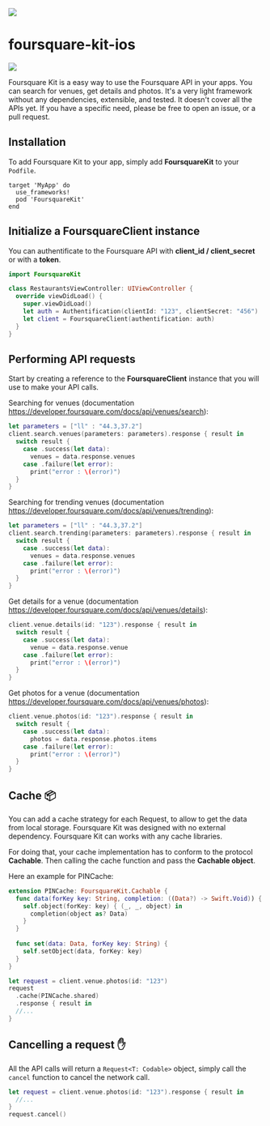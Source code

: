 ![](https://pbs.twimg.com/media/CEKwK7HUIAAxuF1.png)

# foursquare-kit-ios

![](https://www.bitrise.io/app/0cf816feba3589af.svg?token=ayNjto69DKgym6_Hy8vDDg)

Foursquare Kit is a easy way to use the Foursquare API in your apps. You can search for venues, get details and photos.
It's a very light framework without any dependencies, extensible, and tested. It doesn't cover all the APIs yet. If you have a specific need, please be free to open an issue, or a pull request.

## Installation

To add Foursquare Kit to your app, simply add **FoursquareKit** to your ```Podfile```.

```
target 'MyApp' do
  use_frameworks!
  pod 'FoursquareKit'
end
```

## Initialize a FoursquareClient instance

You can authentificate to the Foursquare API with **client_id / client_secret** or with a **token**.

```Swift
import FoursquareKit

class RestaurantsViewController: UIViewController {
  override viewDidLoad() {
    super.viewDidLoad()
    let auth = Authentification(clientId: "123", clientSecret: "456")
    let client = FoursquareClient(authentification: auth)
  }
}
```

## Performing API requests

Start by creating a reference to the **FoursquareClient** instance that you will use to make your API calls.

Searching for venues (documentation https://developer.foursquare.com/docs/api/venues/search):
```Swift
let parameters = ["ll" : "44.3,37.2"]
client.search.venues(parameters: parameters).response { result in
  switch result {
    case .success(let data):
      venues = data.response.venues
    case .failure(let error):
      print("error : \(error)")
  }
}
```

Searching for trending venues (documentation https://developer.foursquare.com/docs/api/venues/trending):
```Swift
let parameters = ["ll" : "44.3,37.2"]
client.search.trending(parameters: parameters).response { result in
  switch result {
    case .success(let data):
      venues = data.response.venues
    case .failure(let error):
      print("error : \(error)")
  }
}
```

Get details for a venue (documentation https://developer.foursquare.com/docs/api/venues/details):
```Swift
client.venue.details(id: "123").response { result in
  switch result {
    case .success(let data):
      venue = data.response.venue
    case .failure(let error):
      print("error : \(error)")
  }
}
```

Get photos for a venue (documentation https://developer.foursquare.com/docs/api/venues/photos):
```Swift
client.venue.photos(id: "123").response { result in
  switch result {
    case .success(let data):
      photos = data.response.photos.items
    case .failure(let error):
      print("error : \(error)")
  }
}
```

## Cache 📦

You can add a cache strategy for each Request, to allow to get the data from local storage.
Foursquare Kit was designed with no external dependency. Foursquare Kit can works with any cache libraries.

For doing that, your cache implementation has to conform to the protocol **Cachable**.
Then calling the cache function and pass the **Cachable object**.

Here an example for PINCache:
```Swift
extension PINCache: FoursquareKit.Cachable {
  func data(forKey key: String, completion: ((Data?) -> Swift.Void)) {
    self.object(forKey: key) { (_, _, object) in
      completion(object as? Data)
    }
  }
  
  func set(data: Data, forKey key: String) {
    self.setObject(data, forKey: key)
  }
}

let request = client.venue.photos(id: "123")
request
  .cache(PINCache.shared)
  .response { result in
  //...
}

```


## Cancelling a request ✋

All the API calls will return a ```Request<T: Codable>``` object, simply call the ```cancel``` function to cancel the network call.
```Swift
let request = client.venue.photos(id: "123").response { result in
  //...
}
request.cancel()
```

